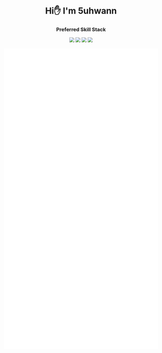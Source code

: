 <div align="center">
  <h1>Hi✋ I'm 5uhwann</h1>
  <h3>Preferred Skill Stack</h3> 
  <div display="flex">
    <img src="https://img.shields.io/badge/JAVA-E8E8E8?style=flat-square&logo=JAVA&logoColor=white"/>
    <img src="https://img.shields.io/badge/Spring-6DB33F?style=flat-square&logo=Spring&logoColor=white">
    <img src="https://img.shields.io/badge/SpringBoot-6DB33F?style=flat-square&logo=SpringBoot&logoColor=white"/>
    <img src="https://img.shields.io/badge/Mysql-4479A1?style=flat-square&logo=Mysql&logoColor=white"/>
  </div>
  <br>
  
  <picture>
  <img src="/github-metrics.svg" alt="Metrics">
  </picture>  

<div>
